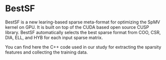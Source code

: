 # BestSF
BestSF is a new learing-based sparse meta-format for optimizing the SpMV kernel on GPU. It is built on top of the CUDA based open source CUSP library. BestSF automatically selects the best sparse format from COO, CSR, DIA, ELL, and HYB for each input sparse matrix. 

You can find here the C++ code used in our study for extracting the sparsity features and collecting the training data.
